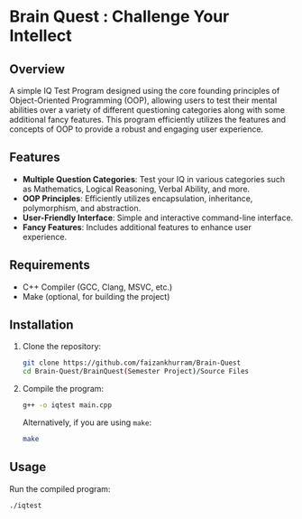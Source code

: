# Brain Quest : Challenge Your Intellect

## Overview

A simple IQ Test Program designed using the core founding principles of Object-Oriented Programming (OOP), allowing users to test their mental abilities over a variety of different questioning categories along with some additional fancy features. This program efficiently utilizes the features and concepts of OOP to provide a robust and engaging user experience.

## Features

- **Multiple Question Categories**: Test your IQ in various categories such as Mathematics, Logical Reasoning, Verbal Ability, and more.
- **OOP Principles**: Efficiently utilizes encapsulation, inheritance, polymorphism, and abstraction.
- **User-Friendly Interface**: Simple and interactive command-line interface.
- **Fancy Features**: Includes additional features to enhance user experience.

## Requirements

- C++ Compiler (GCC, Clang, MSVC, etc.)
- Make (optional, for building the project)

## Installation

1. Clone the repository:
    ```sh
    git clone https://github.com/faizankhurram/Brain-Quest
    cd Brain-Quest/BrainQuest(Semester Project)/Source Files
    ```

2. Compile the program:
    ```sh
    g++ -o iqtest main.cpp
    ```

    Alternatively, if you are using `make`:
    ```sh
    make
    ```

## Usage

Run the compiled program:
```sh
./iqtest
